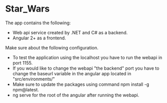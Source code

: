 # Star_Wars
The app contains the following:
- Web api service created by .NET and C# as a backend.
- Angular 2+ as a frontend.

Make sure about the following configuration.
- To test the application using the localhost you have to run the webapi in port 1155.
- If you would like to change the webapi "the backend" port you have to change the baseurl variable in the angular app located in "src/environments/"
- Make sure to update the packages using command npm install -g npm@latest.
- ng serve for the root of the angular after running the webapi.
